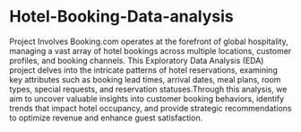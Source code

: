 # Hotel-Booking-Data-analysis
Project Involves Booking.com operates at the forefront of global hospitality, managing a vast array of hotel bookings across multiple locations, customer profiles, and booking channels. This Exploratory Data Analysis (EDA) project delves into the intricate patterns of hotel reservations, examining key attributes such as booking lead times, arrival dates, meal plans, room types, special requests, and reservation statuses.Through this analysis, we aim to uncover valuable insights into customer booking behaviors, identify trends that impact hotel occupancy, and provide strategic recommendations to optimize revenue and enhance guest satisfaction.
